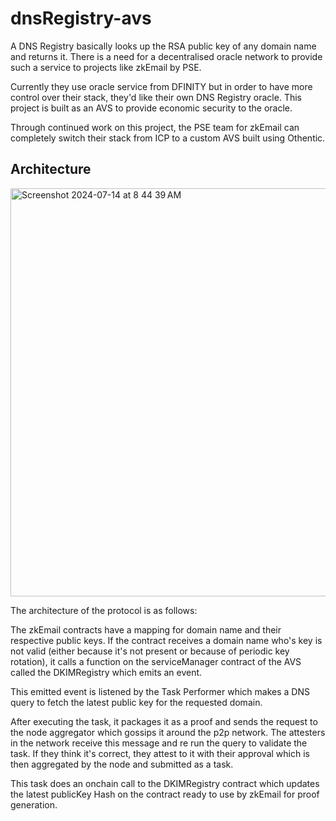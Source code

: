 # dnsRegistry-avs

A DNS Registry basically looks up the RSA public key of any domain name and returns it. There is a need for a decentralised oracle network to provide such a service to projects like zkEmail by PSE. 

Currently they use oracle service from DFINITY but in order to have more control over their stack, they'd like their own DNS Registry oracle. This project is built as an AVS to provide economic security to the oracle. 

Through continued work on this project, the PSE team for zkEmail can completely switch their stack from ICP to a custom AVS built using Othentic. 

## Architecture

<img width="653" alt="Screenshot 2024-07-14 at 8 44 39 AM" src="https://github.com/user-attachments/assets/0de2d295-6e92-4d4a-856d-dd158a1881b0">


The architecture of the protocol is as follows: 

The zkEmail contracts have a mapping for domain name and their respective public keys. If the contract receives a domain name who's key is not valid (either because it's not present or because of periodic key rotation), it calls a function on the serviceManager contract of the AVS called the DKIMRegistry which emits an event.

This emitted event is listened by the Task Performer which makes a DNS query to fetch the latest public key for the requested domain. 

After executing the task, it packages it as a proof and sends the request to the node aggregator which gossips it around the p2p network. The attesters in the network receive this message and re run the query to validate the task. If they think it's correct, they attest to it with their approval which is then aggregated by the node and submitted as a task. 

This task does an onchain call to the DKIMRegistry contract which updates the latest publicKey Hash on the contract ready to use by zkEmail for proof generation. 
